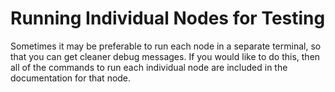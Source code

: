 # Running Individual Nodes for Testing 


Sometimes it may be preferable to run each node in a separate terminal, so that you can get cleaner debug messages. If you would like to do this, then all of the commands to run each individual node are included in the documentation for that node.
